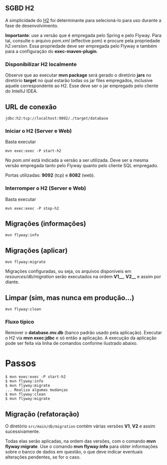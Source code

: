## SGBD H2
A simplicidade do [H2](http://www.h2database.com) foi determinante para 
selecioná-lo para uso durante a fase de desenvolvimento.

**Importante**: use a versão que é empregada pelo Spring e pelo Flyway. Para tal,
consulte o arquivo _pom.xml_ (effective pom) e procure pela propriedade
_h2.version_. Essa propriedade deve ser empregada pelo Flyway e também
para a configuração do **exec-maven-plugin**.

### Disponibilizar H2 localmente
Observe que ao executar **mvn package** será gerado o diretório **jars** no 
diretório **target** no qual estarão todas os jar files empregados, inclusive 
aquele correspondente ao H2. Esse deve ser o jar empregado pelo cliente do 
IntelliJ IDEA. 

## URL de conexão
```
jdbc:h2:tcp://localhost:9092/./target/database
```

### Iniciar o H2 (Server e Web)
Basta executar
 
```mvn exec:exec -P start-h2```
 
No _pom.xml_ está indicada a versão
a ser utilizada. Deve ser a mesma versão empregada tanto pelo 
Flyway quanto pelo cliente SQL empregado.

Portas utilizadas: **9092** (tcp) e **8082** (web).

### Interromper o H2 (Server e Web)
Basta executar
 
```mvn exec:exec -P stop-h2```


## Migrações (informações)

```mvn flyway:info```

## Migrações (aplicar)

```mvn flyway:migrate```

Migrações configuradas, ou seja, os arquivos disponíveis em 
_resources/db/migration_ serão executados na ordem **V1__**, **V2__** e 
assim por diante.

## Limpar (sim, mas nunca em produção...)

```mvn flyway:clean```

### Fluxo típico
Remover o **database.mv.db** (banco padrão usado pela aplicação). Executar o
H2 via **mvn exec:jdbc** e só então a aplicação. A execução da aplicação pode ser
feita via linha de comandos conforme ilustrado abaixo.

# Passos

```
$ mvn exec:exec -P start-h2
$ mvn flyway:info
$ mvn flyway:migrate
... Realiza algumas mudanças 
$ mvn flyway:clean
$ mvn flyway:migrate
```

## Migração (refatoração)
O diretório `src/main/db/migration` contém várias versões **V1**, 
**V2** e assim sucessivamente. 

Todas elas serão aplicadas, na ordem das versões, com o comando
**mvn flyway:migrate**. Use o comando **mvn flyway:info** para obter
informações sobre o banco de dados em questão, o que deve indicar
eventuais alterações pendentes, se for o caso.
